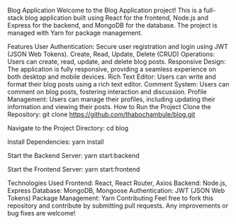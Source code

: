 Blog Application
Welcome to the Blog Application project! This is a full-stack blog application built using React for the frontend, Node.js and Express for the backend, and MongoDB for the database. The project is managed with Yarn for package management.

Features
User Authentication: Secure user registration and login using JWT (JSON Web Tokens).
Create, Read, Update, Delete (CRUD) Operations: Users can create, read, update, and delete blog posts.
Responsive Design: The application is fully responsive, providing a seamless experience on both desktop and mobile devices.
Rich Text Editor: Users can write and format their blog posts using a rich text editor.
Comment System: Users can comment on blog posts, fostering interaction and discussion.
Profile Management: Users can manage their profiles, including updating their information and viewing their posts.
How to Run the Project
Clone the Repository:
git clone https://github.com/thabochambule/blog.git

Navigate to the Project Directory:
cd blog

Install Dependencies:
yarn install

Start the Backend Server:
yarn start:backend

Start the Frontend Server:
yarn start:frontend

Technologies Used
Frontend: React, React Router, Axios
Backend: Node.js, Express
Database: MongoDB, Mongoose
Authentication: JWT (JSON Web Tokens)
Package Management: Yarn
Contributing
Feel free to fork this repository and contribute by submitting pull requests. Any improvements or bug fixes are welcome!
